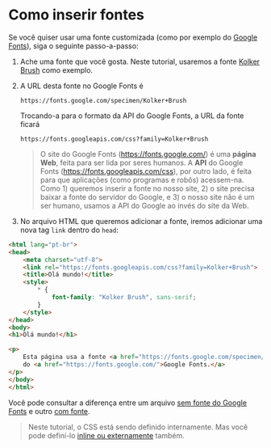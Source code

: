 # Como inserir fontes

Se você quiser usar uma fonte customizada (como por exemplo do [Google Fonts](https://fonts.google.com/)), siga o seguinte
passo-a-passo:

1. Ache uma fonte que você gosta. Neste tutorial, usaremos a fonte 
   [Kolker Brush](https://fonts.google.com/specimen/Kolker+Brush) como exemplo.
2. A URL desta fonte no Google Fonts é 
   ```
   https://fonts.google.com/specimen/Kolker+Brush
   ```
   Trocando-a para o formato da API do Google Fonts, a URL da fonte ficará
   ```
   https://fonts.googleapis.com/css?family=Kolker+Brush
   ```
   
   > O site do Google Fonts (https://fonts.google.com/) é uma **página Web**, feita para ser lida por seres humanos. A 
   > **API** do Google Fonts (https://fonts.googleapis.com/css), por outro lado, é feita para que aplicações (como 
   > programas e robôs) acessem-na. Como 1) queremos inserir a fonte no nosso site, 2) o site precisa baixar a fonte do 
   > servidor do Google, e 3) o nosso site não é um ser humano, usamos a API do Google ao invés do site da Web.

3. No arquivo HTML que queremos adicionar a fonte, iremos adicionar uma nova tag `link` dentro do `head`:

```html
<html lang="pt-br">
<head>
    <meta charset="utf-8">
    <link rel="https://fonts.googleapis.com/css?family=Kolker+Brush">
    <title>Olá mundo!</title>
    <style>
        * {
            font-family: "Kolker Brush", sans-serif;
        }
    </style>
</head>
<body>
<h1>Olá mundo!</h1>

<p>
    Esta página usa a fonte <a href="https://fonts.google.com/specimen/Kolker+Brush">Kolker Brush</a> 
    do <a href="https://fonts.google.com/">Google Fonts.</a>
</p>
</body>
</html>
```

Você pode consultar a diferença entre um arquivo [sem fonte do Google Fonts](sem_fonte.html) e outro 
[com fonte](com_fonte.html).

> Neste tutorial, o CSS está sendo definido internamente. Mas você pode definí-lo 
> [inline ou externamente](https://www.w3schools.com/css/css_howto.asp) também.
